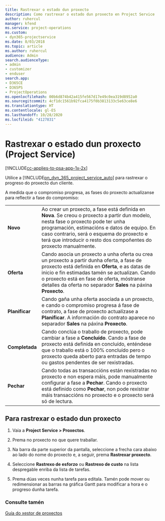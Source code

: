 ```yaml
---
title: Rastrexar o estado dun proxecto
description: Como rastrexar o estado dun proxecto en Project Service
author: ruhercul
manager: kfend
ms.service: project-operations
ms.custom:
- dyn365-projectservice
ms.date: 8/03/2018
ms.topic: article
ms.author: ruhercul
audience: Admin
search.audienceType:
- admin
- customizer
- enduser
search.app:
- D365CE
- D365PS
- ProjectOperations
ms.openlocfilehash: 00b6d874b42a415fe567d17e49c0ea319d8952a0
ms.sourcegitcommit: 4cf1dc1561b92fca4175f0b3813133c5e63ce8e6
ms.translationtype: HT
ms.contentlocale: gl-ES
ms.lasthandoff: 10/28/2020
ms.locfileid: "4127831"
---
```

# <a name="track-a-projects-status-project-service"></a>Rastrexar o estado dun proxecto (Project Service)

[!INCLUDE[cc-applies-to-psa-app-1x-2x](../includes/cc-applies-to-psa-app-1x-2x.md)]

Utilice a [!INCLUDE[pn_dyn_365_project_service_auto](../includes/pn-dyn-365-project-service-auto.md)] para rastrexar o progreso do proxecto dun cliente.  

A medida que o compromiso progresa, as fases do proxecto actualízanse para reflectir a fase do compromiso:  


|              |                                                                                                                                                                                                                                                                                                  |
|--------------|--------------------------------------------------------------------------------------------------------------------------------------------------------------------------------------------------------------------------------------------------------------------------------------------------|
|   **Novo**    | Ao crear un proxecto, a fase está definida en **Nova**. Se creou o proxecto a partir dun modelo, nesta fase o proxecto pode ter unha programación, estimacións e datos de equipo. En caso contrario, será o esquema do proxecto e terá que introducir o resto dos compoñentes do proxecto manualmente. |
|  **Oferta**   |      Cando asocia un proxecto a unha oferta ou crea un proxecto a partir dunha oferta, a fase de proxecto está definida en **Oferta**, e as datas de inicio e fin estimadas tamén se actualizan. Cando o proxecto está en fase de oferta, móstranse detalles da oferta no separador **Sales** na páxina **Proxecto**.      |
|   **Planificar**   |                                     Cando gaña unha oferta asociada a un proxecto, e cando o compromiso progresa á fase de contrato, a fase de proxecto actualízase a **Planificar**. A información do contrato aparece no separador **Sales** na páxina **Proxecto**.                                      |
| **Completada** |                    Cando conclúa o traballo de proxecto, pode cambiar a fase a **Concluído**. Cando a fase de proxecto está definida en concluído, enténdese que o traballo está o 100% concluído pero o proxecto queda aberto para entradas de tempo ou gastos pendentes de ser rexistradas.                     |
|  **Pechar**   |           Cando todas as transaccións están rexistradas no proxecto e non espera máis, pode manualmente configurar a fase a **Pechar**. Cando o proxecto está definido como **Pechar**, non pode rexistrar máis transaccións no proxecto e o proxecto será só de lectura.           |

## <a name="to-track-a-projects-status"></a>Para rastrexar o estado dun proxecto  

1.  Vaia a **Project Service > Proxectos**.  

2.  Prema no proxecto no que quere traballar.  

3.  Na barra da parte superior da pantalla, seleccione a frecha cara abaixo ao lado do nome do proxecto e, a seguir, prema **Rastrexar proxecto**.  

4.  Seleccione **Rastrexo de esforzo** ou **Rastrexo de custo** na lista despregable enriba da lista de tarefas.  

5.  Prema dúas veces nunha tarefa para editala. Tamén pode mover ou redimensionar as barras na gráfica Gantt para modificar a hora e o progreso dunha tarefa.  

### <a name="see-also"></a>Consulte tamén  
 [Guía do xestor de proxectos](../psa/project-manager-guide.md)
